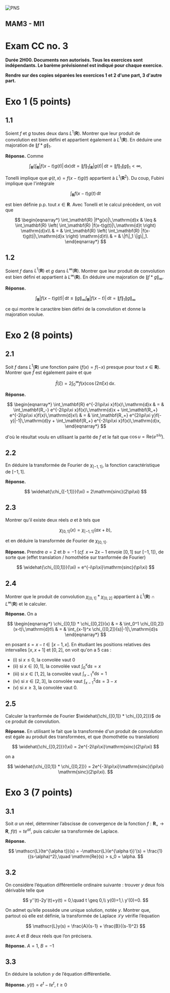 ![PNS](http://caillau.perso.math.cnrs.fr/logo-pns.png)
## MAM3 - MI1
# Exam CC no. 3

**Durée 2H00. Documents non autorisés. Tous les exercices sont indépendants.
Le barème prévisionnel est indiqué pour chaque exercice.**

**Rendre sur des copies séparées les exercices 1 et 2 d'une part, 3 d'autre part.** 

# Exo 1 (5 points)
## 1.1
Soient $f$ et $g$ toutes deux dans $L^1(\mathbf{R})$. Montrer que leur produit de convolution est bien défini et appartient également à $L^1(\mathbf{R})$. En déduire une majoration de $\|f*g\|_1$.

**Réponse.** Comme

$$ \int_\mathbf{R} \left( \int_\mathbf{R} |f(x-t)g(t)|\,\mathrm{d}x \right) \mathrm{d}t
 = \|f\|_1 \int_\mathbf{R} |g(t)|\,\mathrm{d}t = \|f\|_1 \|g\|_1 \lt \infty,
$$

Tonelli implique que $\varphi(t,x)=f(x-t)g(t)$ appartient à $L^1(\mathbf{R}^2)$. Du coup, Fubini implique que l'intégrale

$$ \int_\mathbf{R} f(x-t)g(t)\,\mathrm{d}t $$

est bien définie p.p. tout $x \in \mathbf{R}$. Avec Tonelli et le calcul précédent, on voit que

$$ \begin{eqnarray*}
  \int_\mathbf{R} |f*g(x)|\,\mathrm{d}x & \leq & \int_\mathbf{R} \left( \int_\mathbf{R} |f(x-t)g(t)|\,\mathrm{d}t \right) \mathrm{d}x\\
  & = & \int_\mathbf{R} \left( \int_\mathbf{R} |f(x-t)g(t)|\,\mathrm{d}x \right) \mathrm{d}t\\
  & = & \|f\|_1 \|g\|_1.
\end{eqnarray*} $$

## 1.2
Soient $f$ dans $L^1(\mathbf{R})$ et $g$ dans $L^\infty(\mathbf{R})$. Montrer que leur produit de convolution est bien défini et appartient à $L^\infty(\mathbf{R})$. En déduire une majoration de $\|f*g\|_\infty$.

**Réponse.**

$$ \int_\mathbf{R} |f(x-t)g(t)|\,\mathrm{d}t \leq \|g\|_\infty \int_\mathbf{R} |f(x-t)|\,\mathrm{d}t = \|f\|_1 \|g\|_\infty $$

ce qui montre le caractère bien défini de la convolution et donne la majoration voulue.

# Exo 2 (8 points)
## 2.1
Soit $f$ dans $L^1(\mathbf{R})$ une fonction paire ($f(x)=f(-x)$ presque pour tout $x \in \mathbf{R}$). Montrer que $\hat{f}$ est également paire et que

$$ \hat{f}(\xi) = 2\int_0^\infty f(x)\cos(2\pi \xi x)\,\mathrm{d}x. $$

**Réponse.**

$$ \begin{eqnarray*}
  \int_\mathbf{R} e^{-2i\pi\xi x}f(x)\,\mathrm{d}x & = &
  \int_\mathbf{R_-} e^{-2i\pi\xi x}f(x)\,\mathrm{d}x + \int_\mathbf{R_+} e^{-2i\pi\xi x}f(x)\,\mathrm{d}x\\
  & = & \int_\mathbf{R_+} e^{2i\pi\xi y}f(-y)|-1|\,\mathrm{d}y + \int_\mathbf{R_+} e^{-2i\pi\xi x}f(x)\,\mathrm{d}x,
\end{eqnarray*} $$

d'où le résultat voulu en utilisant la parité de $f$ et le fait que $\cos u=\mathrm{Re}(e^{\pm iu})$.

## 2.2
En déduire la transformée de Fourier de $\chi_{[-1,1]}$, la fonction caractéristique de $[-1,1]$.

**Réponse.**

$$ \widehat{\chi_{[-1,1]}}(\xi) = 2\mathrm{sinc}(2\pi\xi) $$

## 2.3
Montrer qu’il existe deux réels $a$ et $b$ tels que

$$ \chi_{[0,1]}(x) = \chi_{[-1,1]}(ax+b), $$

et en déduire la transformée de Fourier de $\chi_{[0,1]}$.

**Réponse.** Prendre $a=2$ et $b=-1$ (*cf.* $x \mapsto 2x-1$ envoie $[0,1]$ sur $[-1,1]$), de sorte que (effet translation / homothétie sur tranformée de Fourier)

$$ \widehat{\chi_{[0,1]}}(\xi) = e^{-i\pi\xi}\mathrm{sinc}(\pi\xi) $$

## 2.4
Montrer que le produit de convolution $\chi_{[0,1]} * \chi_{[0,2]}$ appartient à $L^1(\mathbf{R}) \cap L^\infty(\mathbf{R})$ et le calculer.

**Réponse.** On a

$$ \begin{eqnarray*}
  \chi_{[0,1]} * \chi_{[0,2]}(x) & = & \int_0^1 \chi_{[0,2]}(x-t)\,\mathrm{d}t\\
  & = & \int_{x-1}^x \chi_{[0,2]}(s)|-1|\,\mathrm{d}s
\end{eqnarray*} $$

en posant $s=x-t \in [x-1,x]$. En étudiant les positions relatives des intervalles $[x,x+1]$ et $[0,2]$, on voit qu'on a $5$ cas : 
- (i) si $x \leq 0$, la convolée vaut $0$
- (ii) si $x \in [0,1]$, la convolée vaut $\int_0^x \mathrm{d}s = x$
- (iii) si $x \in [1,2]$, la convolée vaut $\int_{x-1}^x \mathrm{d}s = 1$
- (iv) si $x \in [2,3]$, la convolée vaut $\int_{x-1}^2 \mathrm{d}s = 3-x$
- (v) si $x \geq 3$, la convolée vaut $0$.

## 2.5
Calculer la tranformée de Fourier $\widehat{\chi_{[0,1]} * \chi_{[0,2]}}$ de ce produit de convolution.

**Réponse.** En utilisant le fait que la transformée d'un produit de convolution est égale au produit des transformées, et que (homothétie ou translation)

$$ \widehat{\chi_{[0,2]}}(\xi) = 2e^{-2i\pi\xi}\mathrm{sinc}(2\pi\xi) $$

on a

$$ \widehat{\chi_{[0,1]} * \chi_{[0,2]}} =
2e^{-3i\pi\xi}\mathrm{sinc}(\pi\xi) \mathrm{sinc}(2\pi\xi). $$

# Exo 3 (7 points)
## 3.1
Soit $\alpha$ un réel, déterminer l’abscisse de convergence de la fonction $f:\mathbf{R}_+ \to \mathbf{R}$, $f(t)=te^{\alpha t}$, puis calculer sa transformée de Laplace.

**Réponse.**

$$ \mathscr{L}(te^{\alpha t})(s) = -\mathscr{L}(e^{\alpha t})'(s) = \frac{1}{(s-\alpha)^2},\quad \mathrm{Re}(s) > s_0 = \alpha. $$

## 3.2
On considère l’équation différentielle ordinaire suivante : trouver $y$ deux fois dérivable telle que

$$ y’’(t)-2y'(t)+y(t) = 0,\quad t \geq 0,\\
y(0)=1,\ y’(0)=0. $$

On admet qu’elle possède une unique solution, notée $y$. Montrer que, partout où elle est définie, la transformée de Laplace $\mathscr{L}y$ vérifie l’équation

$$ \mathscr{L}y(s) = \frac{A}{s-1} + \frac{B}{(s-1)^2} $$

avec $A$ et $B$ deux réels que l’on précisera.

**Réponse.** $A=1$, $B=-1$

## 3.3
En déduire la solution $y$ de l’équation différentielle.

**Réponse.** $y(t)=e^t-te^t$, $t \geq 0$
